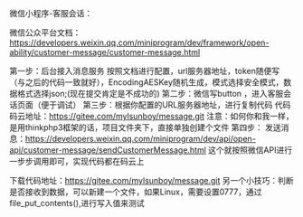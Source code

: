 微信小程序-客服会话：

微信公众平台文档：
https://developers.weixin.qq.com/miniprogram/dev/framework/open-ability/customer-message/customer-message.html

第一步：后台接入消息服务
	按照文档进行配置，url服务器地址，token随便写（与之后的代码一致就好），EncodingAESKey随机生成，模式选择安全模式，数据格式选择json;(现在提交肯定是不成功的)
第二步：微信写button ，进入客服会话页面（便于调试）
第三步：根据你配置的URL服务器地址，进行复制代码
	代码码云地址：https://gitee.com/mylsunboy/message.git
	注意：如何你和我一样，是用thinkphp3框架的话，项目文件夹下，直接单独创建个文件
第四步：
	发送消息：https://developers.weixin.qq.com/miniprogram/dev/api/open-api/customer-message/sendCustomerMessage.html
	这个就按照微信API进行一步步调用即可，实现代码都在码云上

下载代码地址：https://gitee.com/mylsunboy/message.git
另一个小技巧：判断是否接收到数据，可以新建一个文件，如果Linux，需要设置0777，通过file_put_contents(),进行写入值来测试

